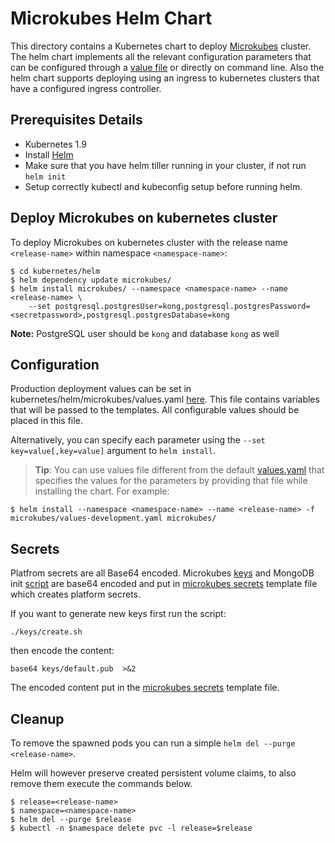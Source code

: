 # Microkubes Helm Chart

This directory contains a Kubernetes chart to deploy [Microkubes](https://github.com/Microkubes/microkubes) cluster.
The helm chart implements all the relevant configuration parameters that can be configured through  a [value file](https://github.com/Microkubes/microkubes/blob/helm/kubernetes/helm/microkubes/values.yaml) or directly on command line. Also the helm chart supports deploying using an ingress to kubernetes clusters that have a configured ingress controller.

## Prerequisites Details

* Kubernetes 1.9
* Install [Helm](https://github.com/helm/helm/releases)
* Make sure that you have helm tiller running in your cluster, if not run `helm init`
* Setup correctly kubectl and kubeconfig setup before running helm.

## Deploy Microkubes on kubernetes cluster

To deploy Microkubes on kubernetes cluster with the release name `<release-name>` within namespace `<namespace-name>`:

```console
$ cd kubernetes/helm
$ helm dependency update microkubes/
$ helm install microkubes/ --namespace <namespace-name> --name <release-name> \
    --set postgresql.postgresUser=kong,postgresql.postgresPassword=<secretpassword>,postgresql.postgresDatabase=kong
```

**Note:** PostgreSQL user should be `kong` and database `kong` as well

## Configuration

Production deployment values can be set in kubernetes/helm/microkubes/values.yaml [here](https://github.com/Microkubes/microkubes/blob/helm/kubernetes/helm/microkubes/values.yaml).
This file contains variables that will be passed to the templates. All configurable values should be placed in this file.

Alternatively, you can specify each parameter using the `--set key=value[,key=value]` argument to `helm install`.

> **Tip**: You can use values file different from the default [values.yaml](https://github.com/Microkubes/microkubes/blob/helm/kubernetes/helm/microkubes/values.yaml) that specifies the values for the parameters by providing that file while installing the chart. For example:
```console
$ helm install --namespace <namespace-name> --name <release-name> -f microkubes/values-development.yaml microkubes/
```

## Secrets

Platfrom secrets are all Base64 encoded. Microkubes [keys](https://github.com/Microkubes/microkubes/tree/master/docker/keys) and MongoDB init [script](https://github.com/Microkubes/microkubes/blob/master/docker/mongo/create_db_objects.sh) are base64 encoded and put in [microkubes secrets](https://github.com/Microkubes/microkubes/blob/helm/kubernetes/helm/microkubes/templates/microkubes-secrets.yaml) template file which creates platform secrets.

If you want to generate new keys first run the script:
```console
./keys/create.sh
```

then encode the content:
```console
base64 keys/default.pub  >&2
```

The encoded content put in the [microkubes secrets](https://github.com/Microkubes/microkubes/blob/helm/kubernetes/helm/microkubes/templates/microkubes-secrets.yaml) template file.

## Cleanup

To remove the spawned pods you can run a simple `helm del --purge <release-name>`.

Helm will however preserve created persistent volume claims, to also remove them execute the commands below.

```console
$ release=<release-name>
$ namespace=<namespace-name>
$ helm del --purge $release
$ kubectl -n $namespace delete pvc -l release=$release
```



